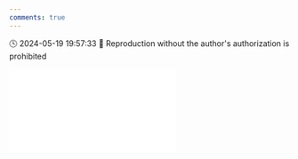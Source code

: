 ```yaml
---
comments: true
---
```


🕓 2024-05-19 19:57:33 🚫 Reproduction without the author's authorization is prohibited

<div class="video-container">
<iframe src="//player.bilibili.com/player.html?isOutside=true&aid=1504898952&bvid=BV1uD421V72B&cid=1551271458&p=1&high_quality=1" scrolling="no" border="0" frameborder="no" framespacing="0" allowfullscreen="true"></iframe>
</div>
